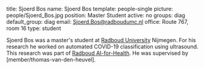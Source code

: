 title: Sjoerd Bos
name: Sjoerd Bos
template: people-single
picture: people/Sjoerd_Bos.jpg
position: Master Student
active: no
groups: diag
default_group: diag
email: Sjoerd.Bos@radboudumc.nl
office: Route 767, room 16
type: student

Sjoerd Bos was a master's student at [Radboud University](https://www.ru.nl/english/) Nijmegen. For his research he worked on automated COVID-19 classification using ultrasound. This research was part of [Radboud AI-for-Health](https://www.ai-for-health.nl/projects/covid_ultrasound/). He was supervised by [member/thomas-van-den-heuvel].
